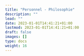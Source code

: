 ```yaml
---
title: "Personnel - Philosophie"
description: ""
lead: ""
date: 2023-01-01T14:41:21+01:00
lastmod: 2023-01-01T14:41:21+01:00
draft: false
images: []
type: docs
weight: 16
---
```

